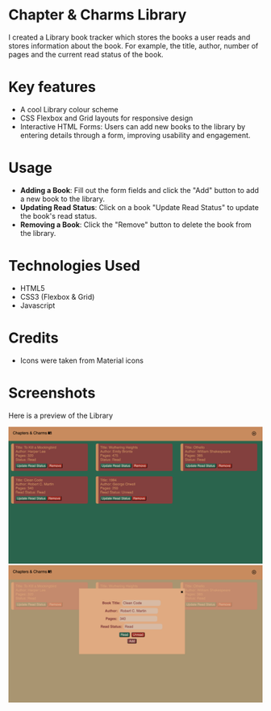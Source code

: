 # Chapter & Charms Library
I created a Library book tracker which stores the books a user reads and stores information about the book. For example, the title, author, number of pages and the current read status of the book.

# Key features
- A cool Library colour scheme
- CSS Flexbox and Grid layouts for responsive design
- Interactive HTML Forms: Users can add new books to the library by entering details through a form, improving usability and engagement.

# Usage
- **Adding a Book**: Fill out the form fields and click the "Add" button to add a new book to the library.
- **Updating Read Status**: Click on a book "Update Read Status" to update the book's read status.
- **Removing a Book**: Click the "Remove" button to delete the book from the library.

# Technologies Used
- HTML5
- CSS3 (Flexbox & Grid)
- Javascript

# Credits
- Icons were taken from Material icons

# Screenshots
Here is a preview of the Library 

![Screenshot of my dashboard](mainpage.png)
![Screenshot of my dashboard](userAddSection.png)